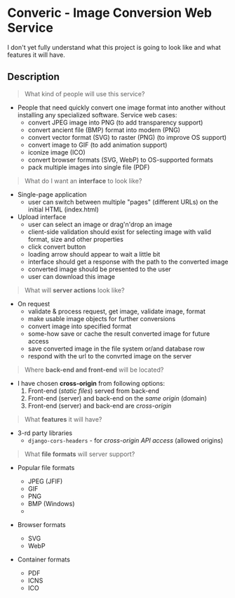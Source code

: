 # Converic - Image Conversion Web Service

I don't yet fully understand what this project is going to look like
and what features it will have.

## Description


> What kind of people will use this service?

- People that need quickly convert one image format into another
  without installing any specialized software. Service web cases:
  * convert JPEG image into PNG (to add transparency support)
  * convert ancient file (BMP) format into modern (PNG)
  * convert vector format (SVG) to raster (PNG) (to improve OS support)
  * convert image to GIF (to add animation support)
  * iconize image (ICO)
  * convert browser formats (SVG, WebP) to OS-supported formats
  * pack multiple images into single file (PDF)


> What do I want an **interface** to look like?

- Single-page application
  * user can switch between multiple "pages" (different URLs) on the initial HTML (index.html)
- Upload interface
  * user can select an image or drag'n'drop an image
  * client-side validation should exist for selecting image with 
    valid format, size and other properties
  * click convert button
  * loading arrow should appear to wait a little bit
  * interface should get a response with the path to the converted image
  * converted image should be presented to the user
  * user can download this image

> What will **server actions** look like?

- On request
  * validate & process request, get image, validate image, format
  * make usable image objects for further conversions
  * convert image into specified format
  * some-how save or cache the result converted image for future access
  * save converted image in the file system or/and database row
  * respond with the url to the convrted image on the server

> Where **back-end and front-end** will be located?

- I have chosen **cross-origin** from following options:
  1. Front-end (*static files*) served from back-end
  2. Front-end (server) and back-end on the *same origin* (domain)
  3. Front-end (server) and back-end are *cross-origin* 

> What **features** it will have?

- 3-rd party libraries
  * `django-cors-headers` - for *cross-origin API access* (allowed origins)

> What **file formats** will server support?

- Popular file formats
  * JPEG (JFIF)
  * GIF
  * PNG
  * BMP (Windows)
  * 

- Browser formats
  * SVG
  * WebP

- Container formats
  * PDF
  * ICNS
  * ICO
